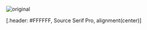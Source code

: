 ![original](../../themes/seancdavis/backgrounds/bg-green-twitter.png)

[.header: #FFFFFF, Source Serif Pro, alignment(center)]
